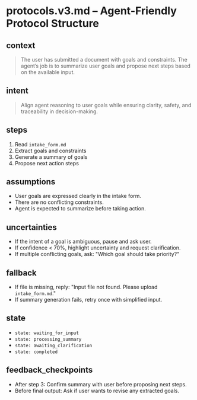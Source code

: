 # protocols.v3.md – Agent-Friendly Protocol Structure

## context
>
> The user has submitted a document with goals and constraints. The agent’s job is to summarize user goals and propose next steps based on the available input.

## intent
>
> Align agent reasoning to user goals while ensuring clarity, safety, and traceability in decision-making.

## steps

1. Read `intake_form.md`
2. Extract goals and constraints
3. Generate a summary of goals
4. Propose next action steps

## assumptions

- User goals are expressed clearly in the intake form.
- There are no conflicting constraints.
- Agent is expected to summarize before taking action.

## uncertainties

- If the intent of a goal is ambiguous, pause and ask user.
- If confidence < 70%, highlight uncertainty and request clarification.
- If multiple conflicting goals, ask: "Which goal should take priority?"

## fallback

- If file is missing, reply: "Input file not found. Please upload `intake_form.md`."
- If summary generation fails, retry once with simplified input.

## state

- `state: waiting_for_input`
- `state: processing_summary`
- `state: awaiting_clarification`
- `state: completed`

## feedback_checkpoints

- After step 3: Confirm summary with user before proposing next steps.
- Before final output: Ask if user wants to revise any extracted goals.

